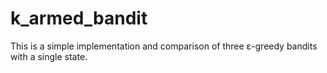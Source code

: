 # k_armed_bandit
  This is a simple implementation and comparison of three ε-greedy bandits with a single state.
